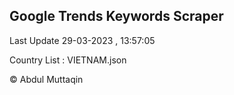 

## Google Trends Keywords Scraper 
 
Last Update 29-03-2023 , 13:57:05

Country List :
VIETNAM.json



© Abdul Muttaqin 
